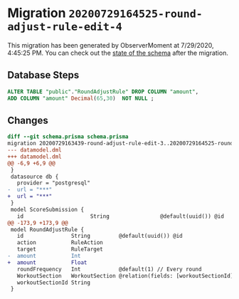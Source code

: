 # Migration `20200729164525-round-adjust-rule-edit-4`

This migration has been generated by ObserverMoment at 7/29/2020, 4:45:25 PM.
You can check out the [state of the schema](./schema.prisma) after the migration.

## Database Steps

```sql
ALTER TABLE "public"."RoundAdjustRule" DROP COLUMN "amount",
ADD COLUMN "amount" Decimal(65,30)  NOT NULL ;
```

## Changes

```diff
diff --git schema.prisma schema.prisma
migration 20200729163439-round-adjust-rule-edit-3..20200729164525-round-adjust-rule-edit-4
--- datamodel.dml
+++ datamodel.dml
@@ -6,9 +6,9 @@
 }
 datasource db {
   provider = "postgresql"
-  url = "***"
+  url = "***"
 }
 model ScoreSubmission {
   id                     String                @default(uuid()) @id
@@ -173,9 +173,9 @@
 model RoundAdjustRule {
   id               String         @default(uuid()) @id
   action           RuleAction
   target           RuleTarget
-  amount           Int
+  amount           Float
   roundFrequency   Int            @default(1) // Every round
   WorkoutSection   WorkoutSection @relation(fields: [workoutSectionId], references: [id])
   workoutSectionId String
 }
```


